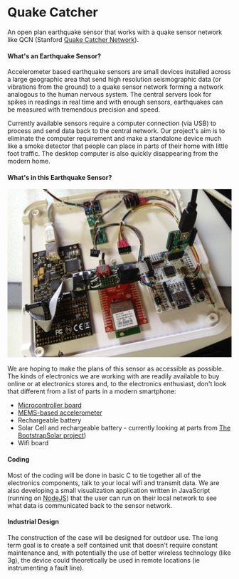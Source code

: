 Quake Catcher
=============

An open plan earthquake sensor that works with a quake sensor network like QCN (Stanford [Quake Catcher Network](http://qcn.stanford.edu/)).

#### What's an Earthquake Sensor? ####

Accelerometer based earthquake sensors are small devices installed across a large geographic area that send high resolution seismographic data (or vibrations from the ground) to a quake sensor network forming a network analogous to the human nervous system. The central servers look for spikes in readings in real time and with enough sensors, earthquakes can be measured with tremendous precision and speed. 

Currently available sensors require a computer connection (via USB) to process and send data back to the central network. Our project's aim is to eliminate the computer requirement and make a standalone device much like a smoke detector that people can place in parts of their home with little foot traffic. The desktop computer is also quickly disappearing from the modern home.

#### What's in this Earthquake Sensor? ####

![Sensor Components](https://github.com/gentijo/QuakeCatcher/blob/master/pics/sensors_02.jpg?raw=true "Sensor Components")

We are hoping to make the plans of this sensor as accessible as possible. The kinds of electronics we are working with are readily available to buy online or at electronics stores and, to the electronics enthusiast, don't look that different from a list of parts in a modern smartphone:

 - [Microcontroller board](http://en.wikipedia.org/wiki/Microcontroller)
 - [MEMS-based accelerometer](http://en.wikipedia.org/wiki/Accelerometer)
 - Rechargeable battery
 - Solar Cell and rechargeable battery - currently looking at parts from [The BootstrapSolar project](http://www.bootstrapsolar.com/))
 - Wifi board

#### Coding ####

Most of the coding will be done in basic C to tie together all of the electronics components, talk to your local wifi and transmit data. We are also developing a small visualization application written in JavaScript (running on [NodeJS](https://github.com/joyent/node)) that the user can run on their local network to see what data is communicated back to the sensor network.

#### Industrial Design ####

The construction of the case will be designed for outdoor use. The long term goal is to create a self contained unit that doesn't require constant maintenance and, with potentially the use of better wireless technology (like 3g), the device could theoretically be used in remote locations (ie instrumenting a fault line).